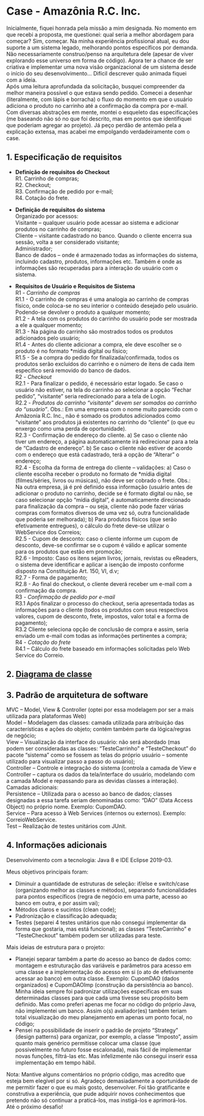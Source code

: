 <h1 id="case---amazônia-r.c.-inc.">Case - Amazônia R.C. Inc.</h1>
<p>Inicialmente, fiquei honrada pela missão a mim designada. No momento em que recebi a proposta, me questionei: qual seria a melhor abordagem para começar? Sim, começar. Na minha experiência profissional atual, eu dou suporte a um sistema legado, melhorando pontos específicos por demanda. Não necessariamente construo/penso na arquitetura dele (apesar de viver explorando esse universo em forma de código). Agora ter a chance de ser criativa e implementar uma nova visão organizacional de um sistema desde o início do seu desenvolvimento… Difícil descrever quão animada fiquei com a ideia.<br>
Após uma leitura aprofundada da solicitação, busquei compreender da melhor maneira possível o que estava sendo pedido. Comecei a desenhar (literalmente, com lápis e borracha) o fluxo do momento em que o usuário adiciona o produto no carrinho até a confirmação da compra por e-mail. Com diversas abstrações em mente, montei o esqueleto das especificações (me baseando não só no que foi descrito, mas em pontos que identifiquei que poderiam agregar ao projeto). Já peço perdão de antemão pela a explicação extensa, mas acabei me empolgando verdadeiramente com o case.</p>
<h2 id="especificação-de-requisitos"><strong>1. Especificação de requisitos</strong></h2>
<ul>
<li>
<p><strong>Definição de requisitos do Checkout</strong><br>
R1. Carrinho de compras;<br>
R2. Checkout;<br>
R3. Confirmação de pedido por e-mail;<br>
R4. Cotação do frete.</p>
</li>
<li>
<p><strong>Definição de requisitos do sistema</strong><br>
Organizado por acessos:<br>
Visitante – qualquer usuário pode acessar ao sistema e adicionar produtos no carrinho de compras;<br>
Cliente – visitante cadastrado no banco. Quando o cliente encerra sua sessão, volta a ser considerado visitante;<br>
Administrador;<br>
Banco de dados – onde é armazenado todas as informações do sistema, incluindo cadastro, produtos, informações etc. Também é onde as informações são recuperadas para a interação do usuário com o sistema.</p>
</li>
<li>
<p><strong>Requisitos de Usuário e Requisitos de Sistema</strong><br>
R1 - <em>Carrinho de compras</em><br>
R1.1 - O carrinho de compras é uma analogia ao carrinho de compras físico, onde coloca-se no seu interior o conteúdo desejado pelo usuário. Podendo-se devolver o produto a qualquer momento;<br>
R1.2 - A tela com os produtos do carrinho do usuário pode ser mostrada a ele a qualquer momento;<br>
R1.3 - Na página do carrinho são mostrados todos os produtos adicionados pelo usuário;<br>
R1.4 - Antes do cliente adicionar a compra, ele deve escolher se o produto é no formato *mídia digital ou físico;<br>
R1.5 - Se a compra do pedido for finalizada/confirmada, todos os produtos serão excluídos do carrinho e o número de itens de cada item específico será removido do banco de dados.<br>
R2 - <em>Checkout</em><br>
R2.1 - Para finalizar o pedido, é necessário estar logado. Se caso o usuário não estiver, na tela do carrinho ao selecionar a opção “Fechar pedido”, “visitante” seria redirecionado para a tela de Login.<br>
R2.2 - <em>Produtos do carrinho “visitante” devem ser somados ao carrinho do “usuário”</em>. Obs.: Em uma empresa com o nome muito parecido com o Amâzonia R.C. Inc., não é somado os produtos adicionados como “visitante” aos produtos já existentes no carrinho do “cliente” (o que eu enxergo como uma perda de oportunidade).<br>
R2.3 - Confirmação de endereço do cliente. a) Se caso o cliente não tiver um endereço, a página automaticamente irá redirecionar para a tela de “Cadastro de endereço”. b) Se caso o cliente não estiver de acordo com o endereço que está cadastrado, terá a opção de “Alterar” o endereço;<br>
R2.4 - Escolha da forma de entrega do cliente – validações: a) Caso o cliente escolha receber o produto no formato de *mídia digital (filmes/séries, livros ou músicas), não deve ser cobrado o frete. Obs.: Na outra empresa, já é pré definido essa informação (usuário antes de adicionar o produto no carrinho, decide se é formato digital ou não, se caso selecionar opção “mídia digital”, é automaticamente direcionado para finalização da compra – ou seja, cliente não pode fazer várias compras com formatos diversos de uma vez só, outra funcionalidade que poderia ser melhorada); b) Para produtos físicos (que serão efetivamente entregues), o cálculo do frete deve-se utilizar o WebService dos Correios;<br>
R2.5 - Cupom de desconto: caso o cliente informe um cupom de desconto, deve-se confirmar se o cupom é válido e aplicar somente para os produtos que estão em promoção;<br>
R2.6 - Imposto: Caso os itens sejam livros, jornais, revistas ou eReaders, o sistema deve identificar e aplicar a isenção de imposto conforme disposto na Constituição Art. 150, VI, d.v;<br>
R2.7 - Forma de pagamento;<br>
R2.8 - Ao final do checkout, o cliente deverá receber um e-mail com a confirmação da compra.<br>
R3 - <em>Confirmação de pedido por e-mail</em><br>
R3.1 Após finalizar o processo do checkout, seria apresentada todas as informações para o cliente (todos os produtos com seus respectivos valores, cupom de desconto, frete, impostos, valor total e a forma de pagamento);<br>
R3.2 Cliente seleciona opção de conclusão de compra e assim, seria enviado um e-mail com todas as informações pertinentes a compra;<br>
R4 - <em>Cotação do frete</em><br>
R4.1 – Cálculo do frete baseado em informações solicitadas pelo Web Service do Correio.</p>
</li>
</ul>
<h2 id="diagrama-de-classe"><strong>2. <a href="https://drive.google.com/file/d/1AOV4GbrBiqF46VaSV1Lzte3I6dbk1xlR/view?usp=sharing">Diagrama de classe</a></strong></h2>
<h2 id="padrão-de-arquitetura-de-software"><strong>3. Padrão de arquitetura de software</strong></h2>
<p>MVC – Model, View &amp; Controller (optei por essa modelagem por ser a mais utilizada para plataformas Web)<br>
Model – Modelagem das classes: camada utilizada para atribuição das características e ações do objeto; contém também parte da lógica/regras de negócio;<br>
View – Visualização da interface do usuário: não será abordado (mas podem ser consideradas as classes: “TesteCarrinho” e “TesteCheckout” do pacote “sistema” como se fossem as telas do próprio usuário – somente utilizado para visualizar passo a passo do usuário);<br>
Controller – Controle e integração do sistema (controla a camada de View e Controller – captura os dados da tela/interface do usuário, modelando com a camada Model e repassando para as devidas classes a interação).<br>
Camadas adicionais:<br>
Persistence – Utilizada para o acesso ao banco de dados; classes designadas a essa tarefa seriam denominadas como: “DAO” (Data Access Object) no próprio nome. Exemplo: CupomDAO.<br>
Service – Para acesso à Web Services (internos ou externos). Exemplo: CorreioWebService.<br>
Test – Realização de testes unitários com JUnit.</p>
<h2 id="informações-adicionais"><strong>4. Informações adicionais</strong></h2>
<p>Desenvolvimento com a tecnologia: Java 8 e IDE Eclipse 2019-03.</p>
<p>Meus objetivos principais foram:</p>
<ul>
<li>Diminuir a quantidade de estruturas de seleção: if/else e switch/case (organizando melhor as classes e métodos), separando funcionalidades para pontos específicos (regra de negócio em uma parte, acesso ao banco em outra, e por assim vai);</li>
<li>Métodos claros e sucintos (clean code);</li>
<li>Padronização e classificação adequada;</li>
<li>Testes (separei 4 testes unitários que não consegui implementar da forma que gostaria, mas está funcional); as classes “TesteCarrinho” e “TesteCheckout” também podem ser utilizadas para teste.</li>
</ul>
<p>Mais ideias de estrutura para o projeto:</p>
<ul>
<li>Planejei separar também a parte do acesso ao banco de dados como: montagem e estruturação das variáveis e parâmetros para acesso em uma classe e a implementação do acesso em si (o ato de efetivamente acessar ao banco) em outra classe. Exemplo: CupomDAO (dados organizados) e CupomDAOImp (construção da persistência ao banco). Minha ideia sempre foi padronizar utilizações específicas em suas determinadas classes para que cada uma tivesse seu propósito bem definido. Mas como preferi apenas me focar no código do próprio Java, não implementei um banco. Assim o(s) avaliador(es) também teriam total visualização do meu planejamento em apenas um ponto focal, no código;</li>
<li>Pensei na possibilidade de inserir o padrão de projeto “Strategy” (design patterns) para organizar, por exemplo, a classe “Imposto”, assim quanto mais genérico permitisse colocar uma classe (que possivelmente no futuro fosse escalonada), mais fácil de implementar novas funções, filtrá-las etc. Mas infelizmente não consegui inserir essa implementação em tempo hábil.</li>
</ul>
<p>Nota: Mantive alguns comentários no próprio código, mas acredito que esteja bem elegível por si só. Agradeço demasiadamente a oportunidade de me permitir fazer o que eu mais gosto, desenvolver. Foi tão gratificante e construtiva a experiência, que pude adquirir novos conhecimentos que pretendo não só continuar a praticá-los, mas instigá-los e aprimorá-los.<br>
Até o próximo desafio!</p>
